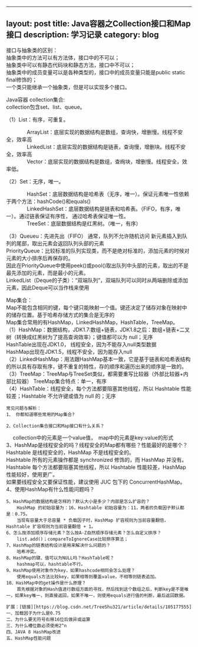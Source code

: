 
---
layout: post
title: Java容器之Collection接口和Map接口
description: 学习记录
category: blog
---
  
接口与抽象类的区别：  
抽象类中的方法可以有方法体，接口中的不可以；  
抽象类中可以有静态代码块和静态方法，接口中不可以；  
抽象类中的成员变量可以是各种类型的，接口中的成员变量只能是public static final修饰的；  
一个类只能继承一个抽象类，但是可以实现多个接口。  

Java容器
collection集合:  
collection包含set、list、queue。  

（1）List：有序，可重复。  

　　　　ArrayList：底层实现的数据结构是数组，查询快，增删慢。线程不安全，效率高  
　　　　LinkedList：底层实现的数据结构是链表，查询慢，增删块。线程不安全，效率高  
　　　　Vector：底层实现的数据结构是数组，查绚块，增删慢。线程安全，效率低。  

（2）Set：无序，唯一。  

　　　　HashSet：底层数据结构是哈希表（无序，唯一）。保证元素唯一性依赖于两个方法：hashCode()和equals()  
　　　　LinkedHashSet：底层数据结构是链表和哈希表。（FIFO，有序，唯一）。通过链表保证有序性， 通过哈希表保证唯一性。  
　　　　TreeSet：底层数据结构是红黑树。（唯一，有序）  

（3）Queueu：先进先出（FIFO） 通常，队列不允许随机访问  新元素插入到队列的尾部，取出元素会返回队列头部的元素  
		PriorityQueue：比较标准的队列实现类，而不是绝对标准的，添加元素的时候对元素的大小排序后再保存的。  
		因此在PriorityQueue中使用peek()或pool()取出队列中头部的元素，取出的不是最先添加的元素，而是最小的元素。  
		LinkedList（Deque的子类）：“双端队列”，双端队列可以同时从两端删除或添加元素，因此Deque可以当作栈来使用  
		
Map集合：  
Map不能包含相同的键，每个键只能映射一个值。键还决定了储存对象在映射中的储存位置。基于哈希存储方式的集合是无序的  
Map集合常用的有HashMap，LinkedHashMap，HashTable，TreeMap。  
	（1）HashMap：数据结构，JDK1.7:数组+链表，JDK1.8之后：数组+链表+二叉树（转换成红黑树为了提高查询效率）；键值都可以为 null；无序  
		HashTable出现在JDK1.0， 线程安全，因为不能存入null类型数据  
		HashMap出现在JDK1.5，线程不安全，因为能存入null   
	（2）LinkedHashMap：用法跟HashMap基本一致，它是基于链表和哈希表结构的所以具有存取有序，键不重复的特性，存的顺序和遍历出来的顺序是一致的。  
	（3）TreeMap：TreeMap与TreeSet类似，都需要重写比较器（外部比较器+内部比较器） TreeMap集合特点：单一，有序  
	（4）HashTable：线程安全，每个方法都要阻塞其他线程，所以 Hashtable 性能较差；Hashtable 不允许键或值为 null 的；无序  
	

	常见问题与解析：  
	1、 你都知道哪些常用的Map集合?  

	2、Collection集合接口和Map接口有什么关系？  
　		collection中的元素是一个value值，　map中的元素是key:value的形式  
	3、HashMap是线程安全的吗？线程安全的Map都有哪些？性能最好的是哪个？  
		Hashtable 是线程安全的，HashMap 不是线程安全的。  
		Hashtable 所有的元素操作都是 synchronized 修饰的，而 HashMap 并没有。  
		Hashtable 每个方法都要阻塞其他线程，所以 Hashtable 性能较差，HashMap 性能较好，使用更广。  
		如果要线程安全又要保证性能，建议使用 JUC 包下的 ConcurrentHashMap。  
	4、使用HashMap有什么性能问题吗？  

	5、HashMap的数据结构是怎样的？默认大小是多少？内部是怎么扩容的？  
		HashMap 的初始容量为：16，Hashtable 初始容量为：11，两者的负载因子默认都是：0.75。  
		当现有容量大于总容量 * 负载因子时，HashMap 扩容规则为当前容量翻倍，Hashtable 扩容规则为当前容量翻倍 + 1。  
	6、怎么按添加顺序存储元素？怎么按A-Z自然顺序存储元素？怎么自定义排序？  
		list.add()；compareToIgnoreCase比较排序算法；  
	7、HashMap的链表结构设计是用来解决什么问题的？  
		哈希冲突。  
	8、HashMap的键、值可以为NULL吗？HashTable呢？  
		hashmap可以，hashtable不行。  
	9、HashMap使用对象作为key，如果hashcode相同会怎么处理？  
		使用equals方法比较key，如果相等则覆盖value，不相等则链表追加。  
	10、HashMap中的get操作是什么原理？  
		首先根据对象的Hash值进行数组方面的寻找，然后找到这个数组之后，判断key是不是唯一，如果key唯一，则直接返回，如果不唯一，则使用equals进行值的判断，最后返回数据。  

	扩展：[链接][https://blog.csdn.net/TreeShu321/article/details/105177555]  
	一、加载因子为什么是0.75  
	二、为什么要无符号右移16位后做异或运算  
	三、为什么槽位数必须使用2^n  
	四、JAVA 8 HashMap改进  
	五、HashMap性能问题  